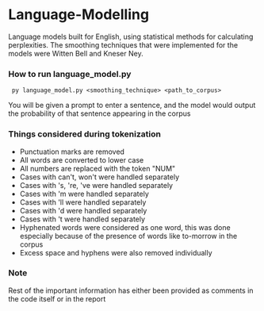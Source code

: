 # Language-Modelling
Language models built for English, using statistical methods for calculating perplexities. The smoothing techniques that were implemented for the models were Witten Bell and Kneser Ney.

### How to run language_model.py

``` py language_model.py <smoothing_technique> <path_to_corpus>```

You will be given a prompt to enter a sentence, and the model would output the probability of that sentence appearing in the corpus

### Things considered during tokenization 
- Punctuation marks are removed
- All words are converted to lower case
- All numbers are replaced with the token "NUM"
- Cases with can't, won't were handled separately
- Cases with 's, 're, 've were handled separately
- Cases with 'm were handled separately
- Cases with 'll were handled separately
- Cases with 'd were handled separately
- Cases with 't were handled separately
- Hyphenated words were considered as one word, this was done especially because of the presence of words like to-morrow in the corpus 
- Excess space and hyphens were also removed individually 

### Note 
Rest of the important information has either been provided as comments in the code itself or in the report
